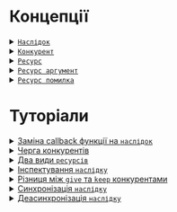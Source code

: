 # Концепції

<details>
  <summary><a href="./concept/Consequence.md#наслідок">
    <code>Наслідок</code>
  </a></summary>
    Це об'єкт синхронізації, що розширює можливості при написанні асинхронного коду.
</details>

<details>
  <summary><a href="./concept/Competitor.md#конкурент">
    <code>Конкурент</code>
  </a></summary>
    short description...
</details>

<details>
  <summary><a href="./concept/Resource.md#ресурс">
    <code>Ресурс</code>
  </a></summary>
    short description...
</details>

<details>
  <summary><a href="./concept/ResourceArgument.md#ресурс-аргумент">
    <code>Ресурс аргумент</code>
  </a></summary>
    short description...
</details>

<details>
  <summary><a href="./concept/ResourceError.md#ресурс-помилка">
    <code>Ресурс помилка</code>
  </a></summary>
    short description...
</details>

# Туторіали

<details>
  <summary><a href="./tutorial/ReplacingCallbackByConsequence.md#заміна-callback-функції-на-наслідок">
    Заміна callback функції на <code>наслідок</code>
  </a></summary>
    Як правильно використати <a href="./concept/Consequence.md#наслідок">наслідок</a> у рутинах, що приймають в якості
    аргументу callback функцію, передавши замість неї об'єкт класу <code>Consequence</code>.
</details>

<details>
  <summary><a href="./tutorial/CompetitorsQue.md#черга-конкурентів">
    Черга конкурентів
  </a></summary>
    Що таке черга <a href="./concept/Competitor.md#конкурент">конкурентів</a> 
    <a href="./concept/Consequence.md#наслідок">наслідку</a> та як правильно користуватись рутинами-конкурентами.
</details>

<details>
  <summary><a href="./tutorial/TwoKindOfResources.md#два-види-ресурсів">
    Два види <code>ресурсів</code>
  </a></summary>
    Які бувають види <a href="./concept/Resource.md#ресурс">ресурсів</a>, що передаються у 
    <a href="./concept/Consequence.md#наслідок">наслідок</a> та як правильно їх обробляти.
</details>

<details>
  <summary><a href="./tutorial/InspectingConsequence.md#інспектування-наслідку">
    Інспектування <code>наслідку</code>
  </a></summary>
  Як правильно перевірити стан <a href="./concept/Consequence.md#наслідок">наслідку</a> та взаємодіяти із його
  вмістом(<a href="./concept/Resource.md#ресурс">ресурсами</a> і <a href="./concept/Competitor.md#конкурент">конкурентами</a>),
  в ході виконання програми.
</details>

<details>
  <summary><a href="./tutorial/GiveKeepDifference.md#різниця-між-give-та-keep-конкурентами">
  Різниця між <code>give</code> та <code>keep</code> конкурентами
  </a></summary>
  Коли використовувати <code>give</code>, а коли <code>keep</code> конкурент.
</details>

<details>
  <summary><a href="./tutorial/SynchronizingConsequence.md#синхронізація-наслідку">
  Синхронізація <code>наслідку</code>
  </a></summary>
  Як виконати синхронізацію <a href="./concept/Consequence.md#наслідок">наслідку</a> в синхронному коді.
</details>

<details>
  <summary><a href="./tutorial/DeasynchronizingConsequence.md#деасинхронізація-наслідку">
  Деасинхронізація <code>наслідку</code>
  </a></summary>
  Як виконати деасинхронізацію <a href="./concept/Consequence.md#наслідок">наслідку</a> в асинхронному коді.
</details>